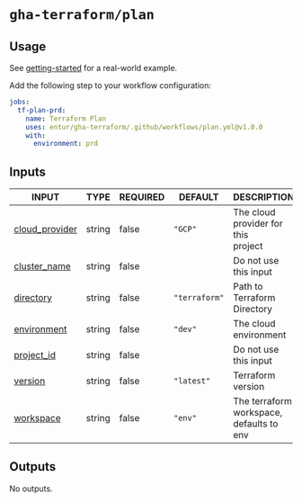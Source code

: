 # `gha-terraform/plan`

## Usage

See [getting-started](https://github.com/entur/getting-started/blob/main/.github/workflows/cd.yml) for a real-world example.

Add the following step to your workflow configuration:

```yml
jobs:
  tf-plan-prd:
    name: Terraform Plan
    uses: entur/gha-terraform/.github/workflows/plan.yml@v1.0.0
    with:
      environment: prd
```

## Inputs

<!-- AUTO-DOC-INPUT:START - Do not remove or modify this section -->

|                                   INPUT                                    |  TYPE  | REQUIRED |    DEFAULT    |                  DESCRIPTION                  |
|----------------------------------------------------------------------------|--------|----------|---------------|-----------------------------------------------|
| <a name="input_cloud_provider"></a>[cloud_provider](#input_cloud_provider) | string |  false   |    `"GCP"`    |   The cloud provider for this <br>project     |
|    <a name="input_cluster_name"></a>[cluster_name](#input_cluster_name)    | string |  false   |               |             Do not use this input             |
|        <a name="input_directory"></a>[directory](#input_directory)         | string |  false   | `"terraform"` |          Path to Terraform Directory          |
|     <a name="input_environment"></a>[environment](#input_environment)      | string |  false   |    `"dev"`    |             The cloud environment             |
|       <a name="input_project_id"></a>[project_id](#input_project_id)       | string |  false   |               |             Do not use this input             |
|           <a name="input_version"></a>[version](#input_version)            | string |  false   |  `"latest"`   |               Terraform version               |
|        <a name="input_workspace"></a>[workspace](#input_workspace)         | string |  false   |    `"env"`    | The terraform workspace, defaults to <br>env  |

<!-- AUTO-DOC-INPUT:END -->

## Outputs

<!-- AUTO-DOC-OUTPUT:START - Do not remove or modify this section -->
No outputs.
<!-- AUTO-DOC-OUTPUT:END -->
